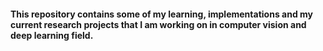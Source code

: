 #### This repository contains some of my learning, implementations and my current research projects that I am working on in computer vision and deep learning field. 
